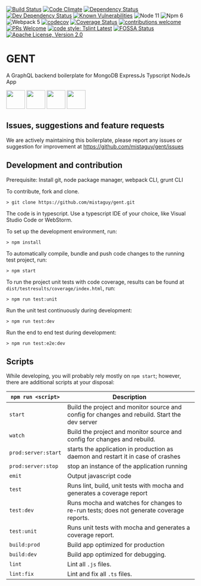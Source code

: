 [![Build Status](https://travis-ci.org/mistaguy/gent.svg?branch=master)](https://travis-ci.org/mistaguy/gent)
[![Code Climate](https://img.shields.io/codeclimate/maintainability/mistaguy/gent.svg?style=flat-square)](https://codeclimate.com/github/mistaguy/gent)
[![Dependency Status](https://david-dm.org/mistaguy/gent.svg)](https://david-dm.org/mistaguy/gent)
[![Dev Dependency Status](https://david-dm.org/mistaguy/gent.svg#info=devDependencies)](https://david-dm.org/mistaguy/gent#info=devDependencies)
[![Known Vulnerabilities](https://snyk.io/test/github/mistaguy/gent.svg)](https://snyk.io/test/github/mistaguy/gent)
![Node 11](https://img.shields.io/badge/node-11.5.x-green.svg)
![Npm 6](https://img.shields.io/badge/npm-6.4.x-green.svg)
![Webpack 5](https://img.shields.io/badge/webpack-5.20.2-green.svg)
[![codecov](https://codecov.io/gh/mistaguy/gent/branch/master/graph/badge.svg)](https://codecov.io/gh/mistaguy/gent)
[![Coverage Status](https://coveralls.io/repos/github/mistaguy/gent/badge.svg?branch=master)](https://coveralls.io/github/mistaguy/gent?branch=master)
[![contributions welcome](https://img.shields.io/badge/contributions-welcome-brightgreen.svg?style=flat-square)](https://github.com/mistaguy/gent/issues)
[![PRs Welcome](https://img.shields.io/badge/PRs-welcome-brightgreen.svg?style=flat-square)](http://makeapullrequest.com)
[![code style: Tslint Latest](https://img.shields.io/badge/tslint_rules-latest-ff69b4.svg?style=flat-square)](https://github.com/buzinas/tslint-eslint-rules)
[![FOSSA Status](https://app.fossa.io/api/projects/git%2Bgithub.com%2Fmistaguy%2Fgent.svg?type=shield)](https://app.fossa.io/projects/git%2Bgithub.com%2Fmistaguy%2Fgent?ref=badge_shield)
[![Apache License, Version 2.0](https://img.shields.io/badge/License-Apache%202.0-blue.svg)](http://opensource.org/licenses/Apache-2.0)

# GENT
A GraphQL backend boilerplate for MongoDB  ExpressJs Typscript NodeJs App

<img src="https://i.cloudup.com/zfY6lL7eFa-300x300.png" height="50"> <img src="https://upload.wikimedia.org/wikipedia/en/thumb/4/45/MongoDB-Logo.svg/527px-MongoDB-Logo.svg.png" height="50"> <img src="https://worldvectorlogo.com/logos/nodejs-icon.svg" height="50"> <img src="https://camo.githubusercontent.com/66747a6e05a799aec9c6e04a3e721ca567748e8b/68747470733a2f2f662e636c6f75642e6769746875622e636f6d2f6173736574732f313336353838312f313931383337332f32653035373166612d376462632d313165332d383436352d3839356632393164343366652e706e67" height="50">

## Issues, suggestions and feature requests
We are actively maintaining this boilerplate, please report any issues or suggestion for improvement at https://github.com/mistaguy/gent/issues

## Development and contribution
Prerequisite: Install git, node package manager, webpack CLI, grunt CLI

To contribute, fork and clone.

    > git clone https://github.com/mistaguy/gent.git

The code is in typescript. Use a typescript IDE of your choice, like Visual Studio Code or WebStorm.

To set up the development environment, run:

    > npm install

To automatically compile, bundle and push code changes to the running test project, run:

    > npm start

To run the project unit tests with code coverage, results can be found at `dist/testresults/coverage/index.html`, run:

    > npm run test:unit

Run the unit test continuously during development:

    > npm run test:dev

Run the end to end test during development:

    > npm run test:e2e:dev

## Scripts
While developing, you will probably rely mostly on `npm start`; however, there are additional scripts at your disposal:

|`npm run <script>`|Description|
|------------------|-----------|
|`start`|Build the project and monitor source and config for changes and rebuild. Start the dev server|
|`watch`|Build the project and monitor source and config for changes and rebuild.|
|`prod:server:start`|starts the application in production as daemon and restart it in case of crashes|
|`prod:server:stop`|stop an instance of the application running|
|`emit`|Output javascript code|
|`test`|Runs lint, build, unit tests with mocha and generates a coverage report|
|`test:dev`|Runs mocha and watches for changes to re-run tests; does not generate coverage reports.|
|`test:unit`|Runs unit tests with mocha and generates a coverage report.|
|`build:prod`|Build app optimized for production|
|`build:dev`|Build app optimized for debugging.|
|`lint`|Lint all `.js` files.|
|`lint:fix`|Lint and fix all `.ts` files.|

